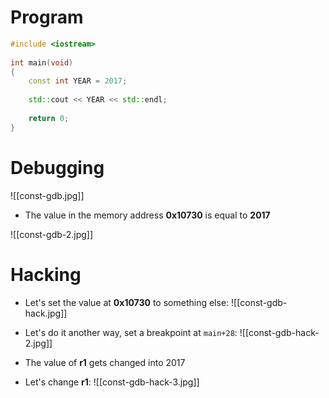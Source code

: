 # Program
```cpp
#include <iostream>
 
int main(void) 
{
	const int YEAR = 2017;
	
	std::cout << YEAR << std::endl;
	
	return 0;
}
```

# Debugging
![[const-gdb.jpg]]
- The value in the memory address **0x10730** is equal to **2017**

![[const-gdb-2.jpg]]

# Hacking
- Let's set the value at **0x10730** to something else:
![[const-gdb-hack.jpg]]

- Let's do it another way, set a breakpoint at `main+28`:
![[const-gdb-hack-2.jpg]]
- The value of **r1** gets changed into 2017

- Let's change **r1**:
![[const-gdb-hack-3.jpg]]
